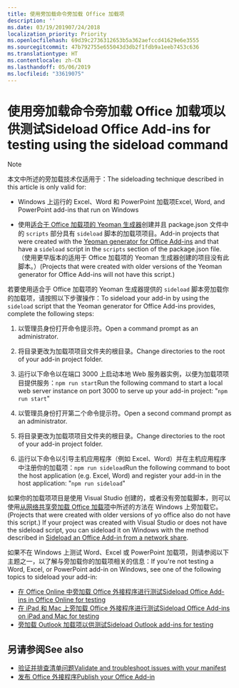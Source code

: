 ```yaml
---
title: 使用旁加载命令旁加载 Office 加载项
description: ''
ms.date: 03/19/201907/24/2018
localization_priority: Priority
ms.openlocfilehash: 69d39c2736312653b5a362aefccd41629e6e3555
ms.sourcegitcommit: 47b792755e655043d3db2f1fdb9a1eeb7453c636
ms.translationtype: HT
ms.contentlocale: zh-CN
ms.lasthandoff: 05/06/2019
ms.locfileid: "33619075"
---
```

# <a name="sideload-office-add-ins-for-testing-using-the-sideload-command"></a><span data-ttu-id="d774b-102">使用旁加载命令旁加载 Office 加载项以供测试</span><span class="sxs-lookup"><span data-stu-id="d774b-102">Sideload Office Add-ins for testing using the sideload command</span></span>
 
> [!NOTE]
> <span data-ttu-id="d774b-103">本文中所述的旁加载技术仅适用于：</span><span class="sxs-lookup"><span data-stu-id="d774b-103">The sideloading technique described in this article is only valid for:</span></span>
> 
> - <span data-ttu-id="d774b-104">Windows 上运行的 Excel、Word 和 PowerPoint 加载项</span><span class="sxs-lookup"><span data-stu-id="d774b-104">Excel, Word, and PowerPoint add-ins that run on Windows</span></span>
> 
> - <span data-ttu-id="d774b-105">使用[适合于 Office 加载项的 Yeoman 生成器](https://github.com/OfficeDev/generator-office)创建并且 package.json 文件中的 `scripts` 部分具有 `sideload` 脚本的加载项项目。</span><span class="sxs-lookup"><span data-stu-id="d774b-105">Add-in projects that were created with the [Yeoman generator for Office Add-ins](https://github.com/OfficeDev/generator-office) and that have a `sideload` script in the `scripts` section of the package.json file.</span></span> <span data-ttu-id="d774b-106">（使用更早版本的适用于 Office 加载项的 Yeoman 生成器创建的项目没有此脚本。）</span><span class="sxs-lookup"><span data-stu-id="d774b-106">(Projects that were created with older versions of the Yeoman generator for Office Add-ins will not have this script.)</span></span>
 
<span data-ttu-id="d774b-107">若要使用适合于 Office 加载项的 Yeoman 生成器提供的 `sideload` 脚本旁加载你的加载项，请按照以下步骤操作：</span><span class="sxs-lookup"><span data-stu-id="d774b-107">To sideload your add-in by using the `sideload` script that the Yeoman generator for Office Add-ins provides, complete the following steps:</span></span>

1. <span data-ttu-id="d774b-108">以管理员身份打开命令提示符。</span><span class="sxs-lookup"><span data-stu-id="d774b-108">Open a command prompt as an administrator.</span></span>

2. <span data-ttu-id="d774b-109">将目录更改为加载项项目文件夹的根目录。</span><span class="sxs-lookup"><span data-stu-id="d774b-109">Change directories to the root of your add-in project folder.</span></span>

3. <span data-ttu-id="d774b-110">运行以下命令以在端口 3000 上启动本地 Web 服务器实例，以便为加载项项目提供服务：`npm run start`</span><span class="sxs-lookup"><span data-stu-id="d774b-110">Run the following command to start a local web server instance on port 3000 to serve up your add-in project: "`npm run start`"</span></span>

4. <span data-ttu-id="d774b-111">以管理员身份打开第二个命令提示符。</span><span class="sxs-lookup"><span data-stu-id="d774b-111">Open a second command prompt as an administrator.</span></span>

5. <span data-ttu-id="d774b-112">将目录更改为加载项项目文件夹的根目录。</span><span class="sxs-lookup"><span data-stu-id="d774b-112">Change directories to the root of your add-in project folder.</span></span>

6. <span data-ttu-id="d774b-113">运行以下命令以引导主机应用程序（例如 Excel、Word）并在主机应用程序中注册你的加载项：`npm run sideload`</span><span class="sxs-lookup"><span data-stu-id="d774b-113">Run the following command to boot the host application (e.g. Excel, Word) and register your add-in in the host application: "`npm run sideload`"</span></span>

<span data-ttu-id="d774b-114">如果你的加载项项目是使用 Visual Studio 创建的，或者没有旁加载脚本，则可以使用[从网络共享旁加载 Office 加载项](create-a-network-shared-folder-catalog-for-task-pane-and-content-add-ins.md)中所述的方法在 Windows 上旁加载它。</span><span class="sxs-lookup"><span data-stu-id="d774b-114">(Projects that were created with older versions of yo office also do not have this script.) If your project was created with Visual Studio or does not have the sideload script, you can sideload it on Windows with the method described in [Sideload an Office Add-in from a network share](create-a-network-shared-folder-catalog-for-task-pane-and-content-add-ins.md).</span></span>

<span data-ttu-id="d774b-115">如果不在 Windows 上测试 Word、Excel 或 PowerPoint 加载项，则请参阅以下主题之一，以了解与旁加载你的加载项相关的信息：</span><span class="sxs-lookup"><span data-stu-id="d774b-115">If you're not testing a Word, Excel, or PowerPoint add-in on Windows, see one of the following topics to sideload your add-in:</span></span>
 
- [<span data-ttu-id="d774b-116">在 Office Online 中旁加载 Office 外接程序进行测试</span><span class="sxs-lookup"><span data-stu-id="d774b-116">Sideload Office Add-ins in Office Online for testing</span></span>](sideload-office-add-ins-for-testing.md)
- [<span data-ttu-id="d774b-117">在 iPad 和 Mac 上旁加载 Office 外接程序进行测试</span><span class="sxs-lookup"><span data-stu-id="d774b-117">Sideload Office Add-ins on iPad and Mac for testing</span></span>](sideload-an-office-add-in-on-ipad-and-mac.md)
- [<span data-ttu-id="d774b-118">旁加载 Outlook 加载项以供测试</span><span class="sxs-lookup"><span data-stu-id="d774b-118">Sideload Outlook add-ins for testing</span></span>](/outlook/add-ins/sideload-outlook-add-ins-for-testing)

## <a name="see-also"></a><span data-ttu-id="d774b-119">另请参阅</span><span class="sxs-lookup"><span data-stu-id="d774b-119">See also</span></span>

- [<span data-ttu-id="d774b-120">验证并排查清单问题</span><span class="sxs-lookup"><span data-stu-id="d774b-120">Validate and troubleshoot issues with your manifest</span></span>](troubleshoot-manifest.md)
- [<span data-ttu-id="d774b-121">发布 Office 外接程序</span><span class="sxs-lookup"><span data-stu-id="d774b-121">Publish your Office Add-in</span></span>](../publish/publish.md)
